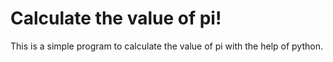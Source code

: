 # Calculate the value of pi!

This is a simple program to calculate the value of pi with the help of python.